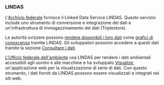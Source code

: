 ### LINDAS

L'[Archivio federale](https://www.bar.admin.ch/bar/it/home.html) fornisce il Linked Data Service LINDAS. Questo servizio include uno strumento di conversione e integrazione dei dati e un'infrastruttura di immagazzinamento dei dati (Triplestore).

Le autorità svizzere possono [rendere disponibili i loro dati](https://lindas.admin.ch/publish) come [grafici di conoscenza](https://en.wikipedia.org/wiki/Knowledge_graph#:~:text=In%20knowledge%20representation%20and%20reasoning,%E2%80%93%20with%20free%2Dform%20semantics.) tramite LINDAS. Gli sviluppatori possono accedere a questi dati tramite la sezione [Consultare i dati](https://lindas.admin.ch/sparql).

[L'Ufficio federale dell'ambiente](https://www.bafu.admin.ch/bafu/it/home.html) usa LINDAS per rendere i dati ambientali accessibili agli uomini e alle macchine e ha sviluppato [Visualize](https://visualize.admin.ch/it), un'applicazione web per la visualizzazione di serie di dati. Con questo strumento, i dati forniti da LINDAS possono essere visualizzati e integrati nei siti web.

